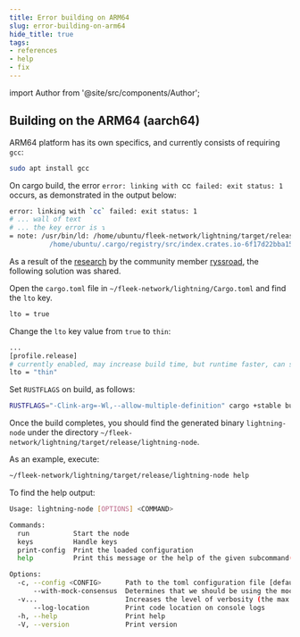 ```yaml
---
title: Error building on ARM64
slug: error-building-on-arm64
hide_title: true
tags:
- references
- help
- fix
---
```


import Author from '@site/src/components/Author';

## Building on the ARM64 (aarch64) 

ARM64 platform has its own specifics, and currently consists of requiring `gcc`:

```bash
sudo apt install gcc
```

On cargo build, the error `error: linking with `cc` failed: exit status: 1` occurs, as demonstrated in the output below:

```sh
error: linking with `cc` failed: exit status: 1
# ... wall of text
# ... the key error is ↴
= note: /usr/bin/ld: /home/ubuntu/fleek-network/lightning/target/release/deps/libblake3-a927e9b36d695ff0.rlib(blake3-a927e9b36d695ff0.blake3.91a53ea05847a7a5-cgu.0.rcgu.o): in function `blake3_compress_in_place_portable':
          /home/ubuntu/.cargo/registry/src/index.crates.io-6f17d22bba15001f/blake3-1.4.1/src/ffi_neon.rs:45: multiple definition of `blake3_compress_in_place_portable'; /home/ubuntu/fleek-network/lightning/target/release/deps/libfleek_blake3-990c4c0cfb4eaa87.rlib(fleek_blake3-990c4c0cfb4eaa87.fleek_blake3.4f11e9370af31773-cgu.0.rcgu.o):/home/ubuntu/.cargo/registry/src/index.crates.io-6f17d22bba15001f/fleek-blake3-1.4.1/src/ffi_neon.rs:45: first defined here
```

As a result of the [research](https://github.com/ryssroad/fleek-aarch64-build) by the community member [ryssroad](https://github.com/ryssroad), the following solution was shared.

Open the `cargo.toml` file in `~/fleek-network/lightning/Cargo.toml` and find the `lto` key.

```sh
lto = true
```

Change the `lto` key value from `true` to `thin`:

```sh
...
[profile.release]
# currently enabled, may increase build time, but runtime faster, can set to `"thin"`.
lto = "thin"
```

Set `RUSTFLAGS` on build, as follows:

```bash
RUSTFLAGS="-Clink-arg=-Wl,--allow-multiple-definition" cargo +stable build --release 
```

Once the build completes, you should find the generated binary `lightning-node` under the directory `~/fleek-network/lightning/target/release/lightning-node`.

As an example, execute:

```sh
~/fleek-network/lightning/target/release/lightning-node help
```

To find the help output:

```sh
Usage: lightning-node [OPTIONS] <COMMAND>

Commands:
  run           Start the node
  keys          Handle keys
  print-config  Print the loaded configuration
  help          Print this message or the help of the given subcommand(s)

Options:
  -c, --config <CONFIG>      Path to the toml configuration file [default: ~/.lightning/config.toml]
      --with-mock-consensus  Determines that we should be using the mock consensus backend
  -v...                      Increases the level of verbosity (the max level is -vvv)
      --log-location         Print code location on console logs
  -h, --help                 Print help
  -V, --version              Print version
```

<Author
    name="Road aka @road"
    image="https://github.com/ryssroad.png"
    title="Community member"
    url="https://github.com/ryssroad"
    communityMember="true"
/>
